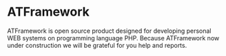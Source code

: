 ATFramework
===========

ATFramework is open source product designed for developing personal WEB systems on programming language PHP. Because ATFramework now under construction we will be grateful for you help and reports.
